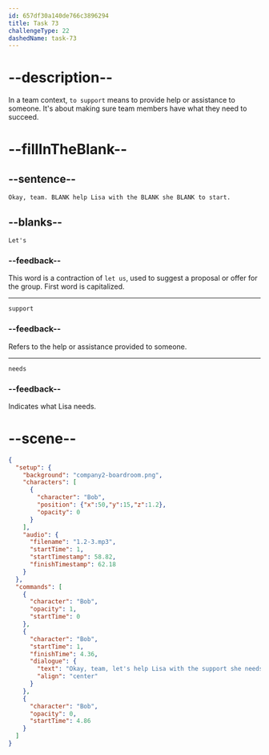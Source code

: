 ```yaml
---
id: 657df30a140de766c3896294
title: Task 73
challengeType: 22
dashedName: task-73
---
```


<!--
AUDIO REFERENCE:
OK, team. Let's help Lisa with the support she needs to start.
-->

# --description--

In a team context, `to support` means to provide help or assistance to someone. It's about making sure team members have what they need to succeed. 

# --fillInTheBlank--

## --sentence--

`Okay, team. BLANK help Lisa with the BLANK she BLANK to start.`

## --blanks--

`Let's`

### --feedback--

This word is a contraction of `let us`, used to suggest a proposal or offer for the group. First word is capitalized. 

---

`support`

### --feedback--

Refers to the help or assistance provided to someone.

---

`needs`

### --feedback--

Indicates what Lisa needs.

# --scene--

```json
{
  "setup": {
    "background": "company2-boardroom.png",
    "characters": [
      {
        "character": "Bob",
        "position": {"x":50,"y":15,"z":1.2},
        "opacity": 0
      }
    ],
    "audio": {
      "filename": "1.2-3.mp3",
      "startTime": 1,
      "startTimestamp": 58.82,
      "finishTimestamp": 62.18
    }
  },
  "commands": [
    {
      "character": "Bob",
      "opacity": 1,
      "startTime": 0
    },
    {
      "character": "Bob",
      "startTime": 1,
      "finishTime": 4.36,
      "dialogue": {
        "text": "Okay, team, let's help Lisa with the support she needs to start.",
        "align": "center"
      }
    },
    {
      "character": "Bob",
      "opacity": 0,
      "startTime": 4.86
    }
  ]
}
```
